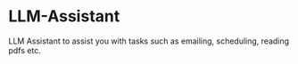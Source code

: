 # LLM-Assistant
LLM Assistant to assist you with tasks such as emailing, scheduling, reading pdfs etc.
